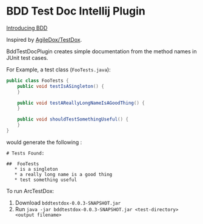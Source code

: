 # BDD Test Doc Intellij Plugin

[Introducing BDD](https://dannorth.net/introducing-bdd/?source=:em:nw:mt::::RC_WWMK200429P00043C0038:NSL400181916)

Inspired by [AgileDox/TestDox](http://agiledox.sourceforge.net/).

BddTestDocPlugin creates simple documentation from the method names in JUnit test cases.

For Example, a test class (`FooTests.java`):

```java
public class FooTests {
    public void testIsASingleton() {
    }

    public void testAReallyLongNameIsAGoodThing() {
    }

    public void shouldTestSomethingUseful() {
    }
}
```

would generate the following :

```
# Tests Found:

##  FooTests
   * is a singleton
   * a really long name is a good thing
   * test something useful
```

To run ArcTestDox:

1. Download `bddtestdox-0.0.3-SNAPSHOT.jar`
2. Run `java -jar bddtestdox-0.0.3-SNAPSHOT.jar <test-directory> <output filename>`


